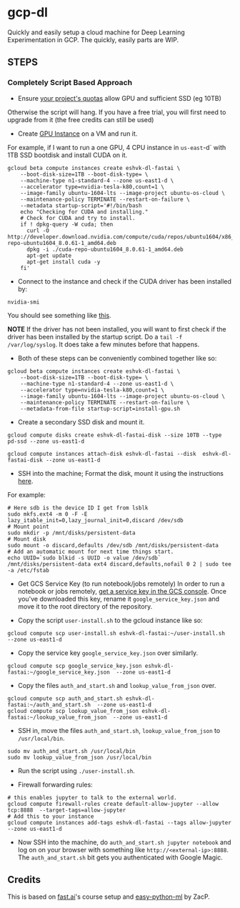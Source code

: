 # gcp-dl
Quickly and easily setup a cloud machine for Deep Learning Experimentation in GCP. The quickly, easily parts are WIP.

## STEPS
### Completely Script Based Approach

- Ensure [your project's quotas](https://console.cloud.google.com/iam-admin/quotas) allow GPU and sufficient SSD (eg 10TB)

Otherwise the script will hang. If you have a free trial, you will first need to upgrade from it (the free credits can still be used)

- Create [GPU Instance](https://cloud.google.com/compute/docs/gpus/add-gpus#create-new-gpu-instance) on a VM and run it.

For example, if I want to run a one GPU, 4 CPU instance in `us-east`-d` with 1TB SSD bootdisk and install CUDA on it.

```
gcloud beta compute instances create eshvk-dl-fastai \
    --boot-disk-size=1TB --boot-disk-type= \
    --machine-type n1-standard-4 --zone us-east1-d \
    --accelerator type=nvidia-tesla-k80,count=1 \
    --image-family ubuntu-1604-lts --image-project ubuntu-os-cloud \
    --maintenance-policy TERMINATE --restart-on-failure \
    --metadata startup-script='#!/bin/bash
    echo "Checking for CUDA and installing."
    # Check for CUDA and try to install.
    if ! dpkg-query -W cuda; then
      curl -O http://developer.download.nvidia.com/compute/cuda/repos/ubuntu1604/x86_64/cuda-repo-ubuntu1604_8.0.61-1_amd64.deb
      dpkg -i ./cuda-repo-ubuntu1604_8.0.61-1_amd64.deb
      apt-get update
      apt-get install cuda -y
    fi'
 ```

- Connect to the instance and check if the CUDA driver has been installed by:

```
nvidia-smi
```

You should see something like [this](https://cloud.google.com/compute/docs/gpus/add-gpus#verify-driver-install).

**NOTE** If the driver has not been installed, you will want to first check if the driver has been installed by the startup script. Do a `tail -f /var/log/syslog`. It does take a few minutes before that happens.

- Both of these steps can be conveniently combined together like so:

```
gcloud beta compute instances create eshvk-dl-fastai \
    --boot-disk-size=1TB --boot-disk-type= \
    --machine-type n1-standard-4 --zone us-east1-d \
    --accelerator type=nvidia-tesla-k80,count=1 \
    --image-family ubuntu-1604-lts --image-project ubuntu-os-cloud \
    --maintenance-policy TERMINATE --restart-on-failure \
    --metadata-from-file startup-script=install-gpu.sh
 ```

- Create a secondary SSD disk and mount it.
```
gcloud compute disks create eshvk-dl-fastai-disk --size 10TB --type pd-ssd --zone us-east1-d

gcloud compute instances attach-disk eshvk-dl-fastai --disk  eshvk-dl-fastai-disk --zone us-east1-d

```

- SSH into the machine; Format the disk, mount it using the instructions [here](https://cloud.google.com/compute/docs/disks/add-persistent-disk).

For example:
```
# Here sdb is the device ID I get from lsblk
sudo mkfs.ext4 -m 0 -F -E lazy_itable_init=0,lazy_journal_init=0,discard /dev/sdb
# Mount point
sudo mkdir -p /mnt/disks/persistent-data
# Mount disk
sudo mount -o discard,defaults /dev/sdb /mnt/disks/persistent-data
# Add an automatic mount for next time things start.
echo UUID=`sudo blkid -s UUID -o value /dev/sdb` /mnt/disks/persistent-data ext4 discard,defaults,nofail 0 2 | sudo tee -a /etc/fstab
```

- Get GCS Service Key (to run notebook/jobs remotely)
In order to run a notebook or jobs remotely, [get a service key in the GCS console](https://console.cloud.google.com/iam-admin/serviceaccounts/). Once you've downloaded this key, rename it `google_service_key.json` and move it to the root directory of the repository.

- Copy the script `user-install.sh` to the gcloud instance like so:

```
gcloud compute scp user-install.sh eshvk-dl-fastai:~/user-install.sh  --zone us-east1-d
```
- Copy the service key `google_service_key.json` over similarly.
```
gcloud compute scp google_service_key.json eshvk-dl-fastai:~/google_service_key.json  --zone us-east1-d
```
- Copy the files `auth_and_start.sh` and `lookup_value_from_json` over.
```
gcloud compute scp auth_and_start.sh eshvk-dl-fastai:~/auth_and_start.sh  --zone us-east1-d
gcloud compute scp lookup_value_from_json eshvk-dl-fastai:~/lookup_value_from_json  --zone us-east1-d
```

- SSH in, move the files `auth_and_start.sh`, `lookup_value_from_json` to `/usr/local/bin`.

```
sudo mv auth_and_start.sh /usr/local/bin
sudo mv lookup_value_from_json /usr/local/bin
```

- Run the script using `./user-install.sh`.

- Firewall forwarding rules:

```
# this enables jupyter to talk to the external world.
gcloud compute firewall-rules create default-allow-jupyter --allow tcp:8888  --target-tags=allow-jupyter
# Add this to your instance
gcloud compute instances add-tags eshvk-dl-fastai --tags allow-jupyter --zone us-east1-d

```

- Now SSH into the machine, do `auth_and_start.sh jupyter notebook` and log on on your browser with something like `http://<external-ip>:8888`. The `auth_and_start.sh` bit gets you authenticated with Google Magic.


## Credits
This is based on [fast.ai](https://github.com/fastai/courses/tree/master/setup)'s course setup and [easy-python-ml](https://github.com/flylo/easy-python-ml) by ZacP.
